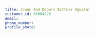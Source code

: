 ```yaml
---
title: Joann And Debora Bittner Aguilar
customer_id: 65064225
email:
phone_number:
profile_photo:
---
```

